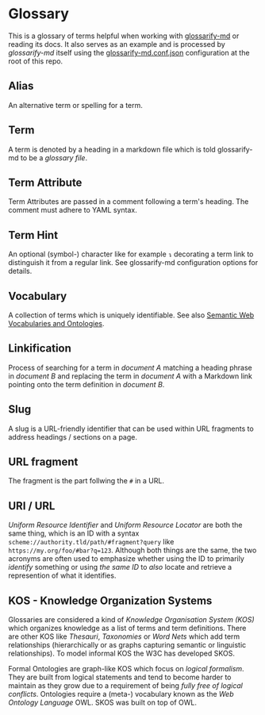 # Glossary

[glossarify-md]: https://github.com/about-code/glossarify-md

This is a glossary of terms helpful when working with [glossarify-md] or reading its docs. It also serves as an example and is processed by *glossarify-md* itself using the [glossarify-md.conf.json](../glossarify-md.conf.json) configuration at the root of this repo.

## Alias

An alternative term or spelling for a term.

## Term

A term is denoted by a heading in a markdown file which is told glossarify-md to be a *glossary file*.

## Term Attribute
<!-- aliases: term attributes, term-attribute -->

Term Attributes are passed in a comment following a term's heading. The comment must adhere to YAML syntax.

## Term Hint
<!-- aliases: term hint, term-hint -->

An optional (symbol-) character like for example `↴` decorating a term link to distinguish it from a regular link.
See glossarify-md configuration options for details.

## Vocabulary
<!-- aliases: vocabularies, Formal Ontologies -->
[vocabularies]: https://www.w3.org/standards/semanticweb/ontology

A collection of terms which is uniquely identifiable. See also [Semantic Web Vocabularies and Ontologies][vocabularies].

## Linkification

Process of searching for a term in *document A* matching a heading phrase in
*document B* and replacing the term in *document A* with a Markdown link pointing
onto the term definition in *document B*.

## Slug
<!-- aliases: slug, slugs -->

A slug is a URL-friendly identifier that can be used within URL fragments to address headings / sections on a page.

## URL fragment
<!-- aliases: URL fragments -->

The fragment is the part follwing the `#` in a URL.

## URI / URL
<!-- aliases: URI, URL -->

*Uniform Resource Identifier* and *Uniform Resource Locator* are both the same thing, which is an ID with a syntax `scheme://authority.tld/path/#fragment?query` like `https://my.org/foo/#bar?q=123`. Although both things are the same, the two acronyms are often used to emphasize whether using the ID to primarily *identify* something or using *the same ID* to *also* locate and retrieve a represention of what it identifies.

## KOS - Knowledge Organization Systems
<!-- aliases: KOS, Knowledge Organization System -->

Glossaries are considered a kind of *Knowledge Organisation System (KOS)* which organizes knowledge as a list of terms and term definitions. There are other KOS like *Thesauri*, *Taxonomies* or *Word Nets* which add term relationships (hierarchically or as graphs capturing semantic or linguistic relationships). To model informal KOS the W3C has developed SKOS.

Formal Ontologies are graph-like KOS which focus on *logical formalism*. They are built from logical statements and tend to become harder to maintain as they grow due to a requirement of being *fully free of logical conflicts*. Ontologies require a (meta-) vocabulary known as the *Web Ontology Language* OWL. SKOS was built on top of OWL.
